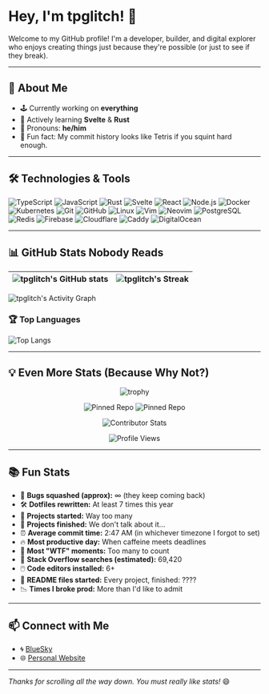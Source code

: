 # Hey, I'm tpglitch! 👋

Welcome to my GitHub profile! I'm a developer, builder, and digital explorer who enjoys creating things just because they're possible (or just to see if they break). 

---

## 🚀 About Me

- 🕹️ Currently working on **everything**
- 🌱 Actively learning **Svelte** & **Rust**
- 🦀 Pronouns: **he/him**
- 🎲 Fun fact: My commit history looks like Tetris if you squint hard enough.

---

## 🛠️ Technologies & Tools

![TypeScript](https://shields.io/badge/TypeScript-3178C6?logo=TypeScript&logoColor=FFF)
![JavaScript](https://img.shields.io/badge/-JavaScript-F7DF1E?style=flat&logo=javascript&logoColor=black)
![Rust](https://img.shields.io/badge/-Rust-000000?style=flat&logo=rust&logoColor=white)
![Svelte](https://img.shields.io/badge/-Svelte-FF3E00?style=flat&logo=svelte&logoColor=white)
![React](https://img.shields.io/badge/-React-61DAFB?style=flat&logo=react&logoColor=black)
![Node.js](https://img.shields.io/badge/-Node.js-339933?style=flat&logo=node.js&logoColor=white)
![Docker](https://img.shields.io/badge/-Docker-2496ED?style=flat&logo=docker&logoColor=white)
![Kubernetes](https://img.shields.io/badge/-Kubernetes-326CE5?style=flat&logo=kubernetes&logoColor=white)
![Git](https://img.shields.io/badge/-Git-F05032?style=flat&logo=git&logoColor=white)
![GitHub](https://img.shields.io/badge/-GitHub-181717?style=flat&logo=github&logoColor=white)
![Linux](https://img.shields.io/badge/-Linux-FCC624?style=flat&logo=linux&logoColor=black)
![Vim](https://img.shields.io/badge/-Vim-019733?style=flat&logo=vim&logoColor=white)
![Neovim](https://img.shields.io/badge/-Neovim-57A143?style=flat&logo=neovim&logoColor=white)
![PostgreSQL](https://img.shields.io/badge/-PostgreSQL-336791?style=flat&logo=postgresql&logoColor=white)
![Redis](https://img.shields.io/badge/-Redis-DC382D?style=flat&logo=redis&logoColor=white)
![Firebase](https://img.shields.io/badge/-Firebase-FFCA28?style=flat&logo=firebase&logoColor=black)
![Cloudflare](https://img.shields.io/badge/-Cloudflare-F38020?style=flat&logo=cloudflare&logoColor=white)
![Caddy](https://img.shields.io/badge/-Caddy-00B388?style=flat&logo=caddy&logoColor=white)
![DigitalOcean](https://img.shields.io/badge/-DigitalOcean-0080FF?style=flat&logo=digitalocean&logoColor=white)

---

## 📊 GitHub Stats Nobody Reads

| ![tpglitch's GitHub stats](https://github-readme-stats.vercel.app/api?username=tpglitch&show_icons=true&theme=radical) | ![tpglitch's Streak](https://streak-stats.demolab.com?user=tpglitch&theme=radical) |
| :-----------------------------------------------------------: | :-------------------------------------------: |

![tpglitch's Activity Graph](https://github-readme-activity-graph.vercel.app/graph?username=tpglitch&theme=radical&hide_border=true)

### 🏆 Top Languages

![Top Langs](https://github-readme-stats.vercel.app/api/top-langs/?username=tpglitch&layout=compact&theme=radical)

---

## 💡 Even More Stats (Because Why Not?)

<p align="center">
  <img src="https://github-profile-trophy.vercel.app/?username=tpglitch&theme=radical&margin-w=10&no-bg=true&no-frame=true" alt="trophy" />
</p>

<p align="center">
  <img src="https://github-readme-stats.vercel.app/api/pin/?username=tpglitch&repo=PassGen&theme=radical" alt="Pinned Repo" />
  <img src="https://github-readme-stats.vercel.app/api/pin/?username=tpglitch&repo=rs-fakebsod&theme=radical" alt="Pinned Repo" />
</p>

<p align="center">
  <img src="https://github-contributor-stats.vercel.app/api?username=tpglitch&limit=5&theme=radical" alt="Contributor Stats" />
</p>

<p align="center">
  <img src="https://komarev.com/ghpvc/?username=tpglitch&label=Profile%20views&color=F7DF1E&style=flat" alt="Profile Views" />
</p>

---

## 📚 Fun Stats

- 🐛 **Bugs squashed (approx):** ∞ (they keep coming back)
- 🛠️ **Dotfiles rewritten:** At least 7 times this year
- 🚀 **Projects started:** Way too many
- 🌌 **Projects finished:** We don't talk about it...
- ⏰ **Average commit time:** 2:47 AM (in whichever timezone I forgot to set)
- 🔥 **Most productive day:** When caffeine meets deadlines
- 🏓 **Most "WTF" moments:** Too many to count
- 🧩 **Stack Overflow searches (estimated):** 69,420
- 🖱️ **Code editors installed:** 6+
- 📝 **README files started:** Every project, finished: ????
- 📉 **Times I broke prod:** More than I'd like to admit

---

## 📫 Connect with Me

- 🌀 [BlueSky](https://bsky.app/profile/tpglit.ch)
- 🌐 [Personal Website](https://tpglit.ch)

---

_Thanks for scrolling all the way down. You must really like stats!_ 😄

